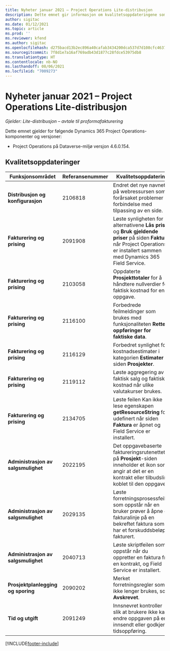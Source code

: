 ```yaml
---
title: Nyheter januar 2021 – Project Operations Lite-distribusjon
description: Dette emnet gir informasjon om kvalitetsoppdateringene som er tilgjengelige i januar 2021-versjonen av Project Operations Lite-distribusjon.
author: sigitac
ms.date: 01/12/2021
ms.topic: article
ms.prod: ''
ms.reviewer: kfend
ms.author: sigitac
ms.openlocfilehash: d275bacd13b2ec896a40cafab3434200dca537d7d108cfc46370b01b67c98aa2
ms.sourcegitcommit: 7f8d1e7a16af769adb43d1877c28fdce53975db8
ms.translationtype: HT
ms.contentlocale: nb-NO
ms.lasthandoff: 08/06/2021
ms.locfileid: "7009273"
---
```

# <a name="whats-new-january-2021---project-operations-lite-deployment"></a>Nyheter januar 2021 – Project Operations Lite-distribusjon


_Gjelder: Lite-distribusjon – avtale til proformafakturering_

Dette emnet gjelder for følgende Dynamics 365 Project Operations-komponenter og versjoner:

  - Project Operations på Dataverse-miljø versjon 4.6.0.154.
  
## <a name="quality-updates"></a>Kvalitetsoppdateringer

| **Funksjonsområdet** | **Referansenummer** | **Kvalitetsoppdatering** |
| --- | --- | --- |
| **Distribusjon og konfigurasjon** | 2106818 | Endret det nye navnet på webressursen som forårsaket problemer i forbindelse med tilpassing av en side. |
| **Fakturering og prising** | 2091908 | Løste synligheten for alternativene **Lås priser** og **Bruk gjeldende priser** på siden **Faktura** når Project Operations er installert sammen med Dynamics 365 Field Service. |
| **Fakturering og prising** | 2103058 | Oppdaterte **Prosjekttotaler** for å håndtere nullverdier for faktisk kostnad for en oppgave. |
| **Fakturering og prising** | 2116100 | Forbedrede feilmeldinger som brukes med funksjonaliteten **Rette oppføringer for faktiske data**. |
| **Fakturering og prising** | 2116129 | Forbedret synlighet for kostnadsestimater i kategorien **Estimater** på siden **Prosjekter**. |
| **Fakturering og prising** | 2119112 | Løste aggregering av faktisk salg og faktisk kostnad når ulike valutakurser brukes. |
| **Fakturering og prising** | 2134705 | Løste feilen Kan ikke lese egenskapen **getResourceString** for udefinert når siden **Faktura** er åpnet og Field Service er installert. |
| **Administrasjon av salgsmulighet** | 2022195 | Det oppgavebaserte faktureringsrutenettet på **Prosjekt**-siden inneholder et ikon som angir at det er en kontrakt eller tilbudslinje koblet til den oppgaven. |
| **Administrasjon av salgsmulighet** | 2029135 | Løste forretningsprosessfeilen som oppstår når en bruker prøver å åpne en fakturalinje på en bekreftet faktura som har et forskuddsbeløp fakturert. |
| **Administrasjon av salgsmulighet** | 2040713 | Løste skriptfeilen som oppstår når du oppretter en faktura fra en kontrakt, og Field Service er installert. |
| **Prosjektplanlegging og sporing** | 2090202 | Merket forretningsregler som ikke lenger brukes, som **Avskrevet**. |
| **Tid og utgift** | 2091249 | Innsnevret kontroller slik at brukere ikke kan endre oppgaven på en innsendt eller godkjent tidsoppføring. |


[!INCLUDE[footer-include](../../includes/footer-banner.md)]